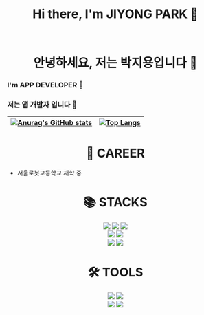 <div style="text-align:center">
<h1>Hi there, I'm JIYONG PARK 👋</h1> <br>
<h1>안녕하세요, 저는 박지용입니다 👋</h1>
</div>

### I'm APP DEVELOPER 📱
### 저는 앱 개발자 입니다 📱

<div align="center">
  
|[![Anurag's GitHub stats](https://github-readme-stats.vercel.app/api?username=jiyong06&show_icons=true&theme=radical)](https://github.com/anuraghazra/github-readme-stats)|[![Top Langs](https://github-readme-stats.vercel.app/api/top-langs/?username=jiyong06&layout=compact&theme=radical&langs_count=8)](https://github.com/anuraghazra/github-readme-stats)
|--|--|
</div>

<div align=center><h1>📂 CAREER</h1></div>
</div>

* 서울로봇고등학교 재학 중

<div align=center><h1>📚 STACKS</h1></div>

<div align=center> 
  <img src="https://img.shields.io/badge/java-007396?style=for-the-badge&logo=java&logoColor=white"> 
  <img src="https://img.shields.io/badge/c++-00599C?style=for-the-badge&logo=c%2B%2B&logoColor=white">
  <img src="https://img.shields.io/badge/python-3776AB?style=for-the-badge&logo=python&logoColor=white"> 
  <br>
  
  <img src="https://img.shields.io/badge/flutter-02569B?style=for-the-badge&logo=flutter&logoColor=white">
  <img src="https://img.shields.io/badge/Dart-0175C2?style=for-the-badge&logo=Dart&logoColor=white">
  <br>

  <img src="https://img.shields.io/badge/github-181717?style=for-the-badge&logo=github&logoColor=white">
  <img src="https://img.shields.io/badge/git-F05032?style=for-the-badge&logo=git&logoColor=white">
  <br>
</div>

<div align=center><h1>🛠️ TOOLS</h1></div>

<div align=center> 
  <img src="https://img.shields.io/badge/Visual Studio Code-007ACC?style=for-the-badge&logo=Visual Studio Code&logoColor=white"> 
  <img src="https://img.shields.io/badge/Android Studio-3DDC84?style=for-the-badge&logo=Android Studio&logoColor=white"> 
  <br>
  
  <img src="https://img.shields.io/badge/GitHub-181717?style=for-the-badge&logo=GitHub&logoColor=white"> 
  <img src="https://img.shields.io/badge/Git-F05032?style=for-the-badge&logo=Git&logoColor=white">
  <br>
</div>
